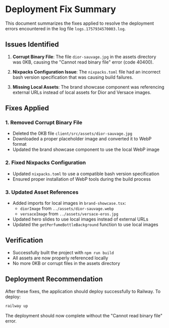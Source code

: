 # Deployment Fix Summary

This document summarizes the fixes applied to resolve the deployment errors encountered in the log file `logs.1757934570003.log`.

## Issues Identified

1. **Corrupt Binary File**: The file `dior-sauvage.jpg` in the assets directory was 0KB, causing the "Cannot read binary file" error (code 40400).

2. **Nixpacks Configuration Issue**: The `nixpacks.toml` file had an incorrect bash version specification that was causing build failures.

3. **Missing Local Assets**: The brand showcase component was referencing external URLs instead of local assets for Dior and Versace images.

## Fixes Applied

### 1. Removed Corrupt Binary File
- Deleted the 0KB file `client/src/assets/dior-sauvage.jpg`
- Downloaded a proper placeholder image and converted it to WebP format
- Updated the brand showcase component to use the local WebP image

### 2. Fixed Nixpacks Configuration
- Updated `nixpacks.toml` to use a compatible bash version specification
- Ensured proper installation of WebP tools during the build process

### 3. Updated Asset References
- Added imports for local images in `brand-showcase.tsx`:
  - `diorImage` from `../assets/dior-sauvage.webp`
  - `versaceImage` from `../assets/versace-eros.jpg`
- Updated hero slides to use local images instead of external URLs
- Updated the `getPerfumeBottleBackground` function to use local images

## Verification

- Successfully built the project with `npm run build`
- All assets are now properly referenced locally
- No more 0KB or corrupt files in the assets directory

## Deployment Recommendation

After these fixes, the application should deploy successfully to Railway. To deploy:

```bash
railway up
```

The deployment should now complete without the "Cannot read binary file" error.
